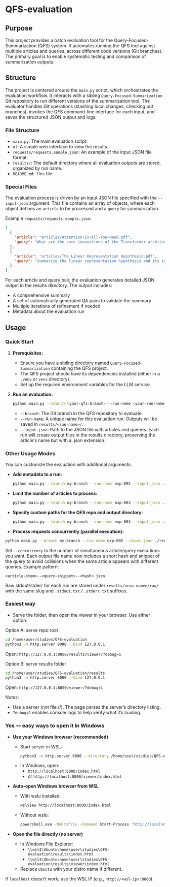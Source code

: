 # QFS-evaluation

## Purpose

This project provides a batch evaluation tool for the Query-Focused-Summarization (QFS) system. It automates running the QFS tool against multiple articles and queries, across different code versions (Git branches). The primary goal is to enable systematic testing and comparison of summarization outputs.

## Structure

The project is centered around the `main.py` script, which orchestrates the evaluation workflow. It interacts with a sibling `Query-Focused-Summarization` Git repository to run different versions of the summarization tool. The evaluator handles Git operations (stashing local changes, checking out branches), invokes the QFS command-line interface for each input, and saves the structured JSON output and logs.

### File Structure

- `main.py`: The main evaluation script.
- `ui`: A simple web interface to view the results.
- `requests/requests.sample.json`: An example of the input JSON file format.
- `results/`: The default directory where all evaluation outputs are stored, organized by run name.
- `README.md`: This file.

### Special Files

The evaluation process is driven by an input JSON file specified with the `--input-json` argument. This file contains an array of objects, where each object defines an `article` to be processed and a `query` for summarization.

Example `requests/requests.sample.json`:
```json
[
  {
    "article": "articles/Attention-Is-All-You-Need.pdf",
    "query": "What are the core innovations of the Transformer architecture and how do they replace recurrence?"
  },
  {
    "article": "articles/The Linear Representation Hypothesis.pdf",
    "query": "Summarize the linear representation hypothesis and its implications for neural network interpretability."
  }
]
```

For each article and query pair, the evaluation generates detailed JSON output in the results directory. The output includes:
- A comprehensive summary
- A set of automatically generated QA pairs to validate the summary
- Multiple iterations of refinement if needed
- Metadata about the evaluation run

## Usage

### Quick Start

1.  **Prerequisites:**
    *   Ensure you have a sibling directory named `Query-Focused-Summarization` containing the QFS project.
    *   The QFS project should have its dependencies installed (either in a `.venv` or `venv` directory).
    *   Set up the required environment variables for the LLM service.

2.  **Run an evaluation:**

    ```bash
    python main.py --branch <your-qfs-branch> --run-name <your-run-name> --input-json requests/requests.sample.json
    ```

    *   `--branch`: The Git branch in the QFS repository to evaluate.
    *   `--run-name`: A unique name for this evaluation run. Outputs will be saved in `results/<run-name>/`.
    *   `--input-json`: Path to the JSON file with articles and queries. Each run will create output files in the results directory, preserving the article's name but with a .json extension.

### Other Usage Modes

You can customize the evaluation with additional arguments:

*   **Add metadata to a run:**
    ```bash
    python main.py --branch my-branch --run-name exp-002 --input-json ./requests.json --meta '{"seed": 1, "notes": "baseline"}'
    ```

*   **Limit the number of articles to process:**
    ```bash
    python main.py --branch my-branch --run-name exp-003 --input-json ./requests.json --max-iterations 3
    ```

*   **Specify custom paths for the QFS repo and output directory:**
    ```bash
    python main.py --branch my-branch --run-name exp-004 --input-json ./requests.json --qfs-path ../My-QFS-Fork --output-root ./custom-results
    ```

*   **Process requests concurrently (parallel execution):**
  ```bash
  python main.py --branch my-branch --run-name exp-005 --input-json ./requests.json --concurrency 4
  ```
  Set `--concurrency` to the number of simultaneous article/query executions you want. Each output file name now includes a short hash and snippet of the query to avoid collisions when the same article appears with different queries. Example pattern:
  ```
  <article-stem>--<query-snippet>--<hash>.json
  ```
  Raw stdout/stderr for each run are stored under `results/<run-name>/raw/` with the same slug and `.stdout.txt` / `.stderr.txt` suffixes.


### Easiest way

- Serve the folder, then open the viewer in your browser. Use either option:

Option A: serve repo root
```bash
cd /home/user/studies/QFS-evaluation
python3 -m http.server 8000 --bind 127.0.0.1
```
Open: `http://127.0.0.1:8000/results/viewer/?debug=1`

Option B: serve results folder
```bash
cd /home/user/studies/QFS-evaluation/results
python3 -m http.server 8000 --bind 127.0.0.1
```
Open: `http://127.0.0.1:8000/viewer/?debug=1`

Notes:
- Use a server (not file://). The page parses the server’s directory listing.
- `?debug=1` enables console logs to help verify what it’s loading.

### Yes — easy ways to open it in Windows

- **Use your Windows browser (recommended)**
  - Start server in WSL:
    ```bash
    python3 -m http.server 8000 --directory /home/user/studies/QFS-evaluation/results
    ```
  - In Windows, open:
    - `http://localhost:8000/index.html`
    - or `http://localhost:8000/viewer/index.html`

- **Auto-open Windows browser from WSL**
  - With wslu installed:
    ```bash
    wslview http://localhost:8000/index.html
    ```
  - Without wslu:
    ```bash
    powershell.exe -NoProfile -Command Start-Process 'http://localhost:8000/index.html'
    ```

- **Open the file directly (no server)**
  - In Windows File Explorer:
    - `\\wsl$\Ubuntu\home\user\studies\QFS-evaluation\results\index.html`
    - `\\wsl$\Ubuntu\home\user\studies\QFS-evaluation\results\viewer\index.html`
  - Replace `Ubuntu` with your distro name if different.

If `localhost` doesn’t work, use the WSL IP (e.g., `http://<wsl-ip>:8000`).